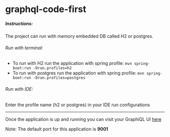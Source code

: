 # graphql-code-first

##### Instructions:

The project can run with memory embedded DB called H2 or postgres.

###### Run with terminal:
- To run with H2 run the application with spring profile: `mvn spring-boot:run -Drun.profiles=h2`
- To run with postgres run the application with spring profile: `mvn spring-boot:run -Drun.profiles=postgres`

###### Run with IDE:
Enter the profile name (h2 or postgres) in your IDE run configurations


***
Once the application is up and running you can visit your GraphiQL UI [here](localhost:9001/graphiql)

Note: The default port for this application is **9001**
